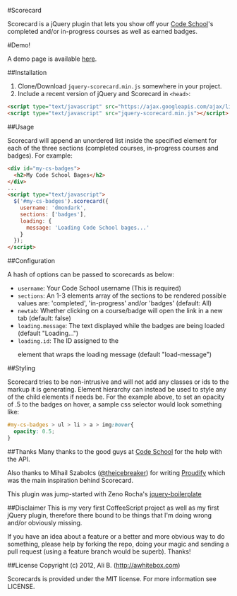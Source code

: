 #Scorecard

Scorecard is a jQuery plugin that lets you show off your [Code School](http://www.codeschool.com)'s completed and/or in-progress courses as well as earned badges.

#Demo!

A demo page is available [here](http://dmondark.github.com/scorecard/demo.html).

##Installation

1. Clone/Download `jquery-scorecard.min.js` somewhere in your project.
2. Include a recent version of jQuery and Scorecard in `<head>`:

```html
<script type="text/javascript" src="https://ajax.googleapis.com/ajax/libs/jquery/1.7.2/jquery.min.js"></script>
<script type="text/javascript" src="jquery-scorecard.min.js"></script>
```

##Usage

Scorecard will append an unordered list inside the specified element for each
of the three sections (completed courses, in-progress courses and badges). For
example:

```html
<div id="my-cs-badges">
  <h2>My Code School Bages</h2>
</div>
...
<script type="text/javascript">
  $('#my-cs-badges').scorecard({
    username: 'dmondark',
    sections: ['badges'],
    loading: {
      message: 'Loading Code School bages...'
    }
  });
</script>
```
##Configuration

A hash of options can be passed to scorecards as below:

* `username`: Your Code School username (This is required)
* `sections`: An 1-3 elements array of the sections to be rendered possible
values are: 'completed', 'in-progress' and/or 'badges' (default: All)
* `newtab`: Whether clicking on a course/badge will open the link in a new tab
(default: false)
* `loading.message`: The text displayed while the badges are being loaded
(default "Loading...")
* `loading.id`: The ID assigned to the <p> element that wraps the loading message
(default "load-message")

##Styling

Scorecard tries to be non-intrusive and will not add any classes or ids to the
markup it is generating. Element hierarchy can instead be used to style any of
the child elements if needs be.
For the example above, to set an opacity of .5 to the badges on hover, a sample
css selector would look something like:

```css
#my-cs-badges > ul > li > a > img:hover{
  opacity: 0.5;
}
```

##Thanks
Many thanks to the good guys at [Code School](http://www.codeschool.com) for the help with the API.

Also thanks to Mihail Szabolcs ([@theicebreaker](https://twitter.com/theicebreaker))
for writing [Proudify](https://github.com/icebreaker/proudify) which was the main
inspiration behind Scorecard.

This plugin was jump-started with Zeno Rocha's [jquery-boilerplate](https://github.com/zenorocha/jquery-boilerplate)

##Disclaimer
This is my very first CoffeeScript project as well as my first jQuery plugin,
therefore there bound to be things that I'm doing wrong and/or obviously missing.

If you have an idea about a feature or a better and more obvious way to do
something, please help by forking the repo, doing your magic and sending a pull
request (using a feature branch would be superb). Thanks!


##License
Copyright (c) 2012, Ali B. (http://awhitebox.com)

Scorecards is provided under the MIT license. For more information see LICENSE.
